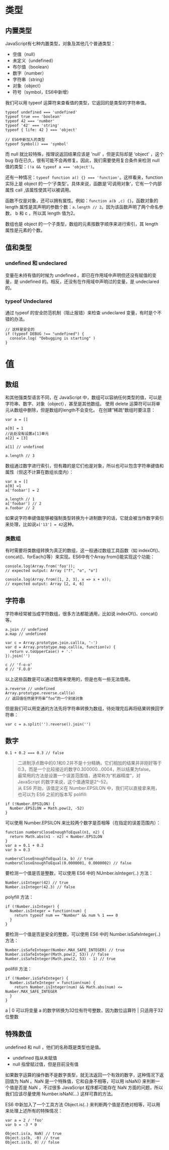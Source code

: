 # 类型

## 内置类型

JavaScript有七种内置类型，对象及其他几个普通类型：
- 空值（null）
- 未定义（undefined）
- 布尔值（boolean）
- 数字（number）
- 字符串（string）
- 对象（object）
- 符号（symbol，ES6中新增）

我们可以用 typeof 运算符来查看值的类型，它返回的是类型的字符串值。
```
typeof undefined === 'undefined'
typeof true === 'boolean'
typeof 42 === 'number'
typeof '42' === 'string'
typeof { life: 42 } === 'object'

// ES6中新加入的类型
typeof Symbol() === 'symbol'
```
而 null 就比较特殊，按理说返回结果应该是 ’null’ ，但是实际却是 ‘object’ ，这个 bug 存在已久，很有可能不会再修复。因此，我们需要使用复合条件来检测 null 值的类型：```(!a && typeof a === 'object')```。

还有一种情况：``` typeof function a() {} === 'function' ```。这样看来，function 实际上是 object 的一个‘子类型’。具体来说，函数是‘可调用对象’，它有一个内部属性 call ,该属性使其可以被调用。

函数不仅是对象，还可以拥有属性。例如：```function a(b ,c) {}```。函数对象的 length 属性是其声明的参数个数：```a.length // 2```。因为该函数声明了两个命名参数， b 和 c ，所以其 length 值为2。

数组也是 object 的一个子类型，数组的元素按数字顺序来进行索引，其 length 属性是元素的个数。

## 值和类型

### undefined 和 undeclared
变量在未持有值的时候为 undefined 。即已在作用域中声明但还没有赋值的变量，是 undefined 的。相反，还没有在作用域中声明过的变量，是 undeclared 的。

### typeof Undeclared
通过 typeof 的安全防范机制（阻止报错）来检查 undeclared 变量，有时是个不错的办法。
```
// 这样是安全的
if (typeof DEBUG !== "undefined") {
  console.log( "Debugging is starting" )
}
```

# 值

## 数组

和其他强类型语言不同，在 JavaScript 中，数组可以容纳任何类型的值，可以是字符串、数字、对象（object），甚至是其他数组。
使用 delete 运算符可以将单元从数组中删除，但是数组的length不会变化。
在创建”稀疏“数组时要注意：
```
var a = []

a[0] = 1
//此处没有设置a[1]单元
a[2] = [3]

a[1] // undefined

a.length // 3
```
数组通过数字进行索引，但有趣的是它们也是对象，所以也可以包含字符串键值和属性（但这不计算在数组长度内）：
```
var a = []
a[0] =1
a['foobar'] = 2

a.length // 1
a['foobar'] // 2
a.foobar // 2
```
如果说字符串键值能够被强制类型转换为十进制数字的话，它就会被当作数字索引来处理，比如说```a['13'] = 42```这种。

### 类数组
有时需要将类数组转换为真正的数组，这一般通过数组工具函数（如 indexOf()、concat()、forEach()等）来实现。ES6中有个Array.from()能实现这个功能：
```
console.log(Array.from('foo'));
// expected output: Array ["f", "o", "o"]

console.log(Array.from([1, 2, 3], x => x + x));
// expected output: Array [2, 4, 6]
```

## 字符串

字符串经常被当成字符数组，很多方法都能通用，比如说 indexOf()、concat() 等。
```
a.join // undefined
a.map // undefined

var c = Array.prototype.join.call(a, '-')
var d = Array.prototype.map.call(a, function(v) {
  return v.toUpperCase() + '.'
}).join('')

c // 'f-o-o'
d // 'F.O.O'
```
以上这些函数是可以通过借用来使用的，但是也有一些无法借用。
```
a.reverse // undefined
Array.prototype.reverse.call(a)
// 返回值任然是字符串”foo“的一个封装对象
```
但是我们可以用变通的方法先将字符串转换为数组，待处理完后再将结果转换回字符串：
```
var c = a.split('').reverse().join('')
```

## 数字

```
0.1 + 0.2 === 0.3 // false
```
> 二进制浮点数中的0.1和0.2并不是十分精确，它们相加的结果并非刚好等于0.3，而是一个比较接近的数字0.300000...0004，所以结果为false。  
> 最常用的方法是设置一个误差范围值，通常称为“机器精度”，对 JavaScript 的数字来说，这个值通常是2^-52。  
从 ES6 开始，该值定义在 Number.EPSILON 中，我们可以直接拿来用，也可以为 ES6 之前的版本写 polifill:
```
if (!Number.EPSILON) {
  Number.EPSILON = Math.pow(2, -52)
}
```
可以使用 Number.EPSILON 来比较两个数字是否相等（在指定的误差范围内）：
```
function numbersCloseEnoughToEqual(n1, n2) {
  return Math.abs(n1 - n2) < Number.EPSILON
}
var a = 0.1 + 0.2
var b = 0.3

numbersCloseEnoughToEqual(a, b) // true
numbersCloseEnoughToEqual(0.0000001, 0.0000002) // false
```

要检测一个值是否是整数，可以使用 ES6 中的 NUmber.isInteger(..) 方法：
```
Number.isInteger(42) // true
Number.isInteger(42.3) // false
```

polyfill 方法：
```
if (!Number.isInteger) {
  Number.isInteger = function(num) {
    return typeof num == "Number" && num % 1 === 0
  }
}
```

要检测一个值是否是安全的整数，可以使用 ES6 中的 Number.isSafeInteger(..) 方法：
```
Number.isSafeInteger(Number.MAX_SAFE_INTEGER) // true
Number.isSafeInteger(Math.pow(2, 53)) // false
Number.isSafeInteger(Math.pow(2, 53) - 1) // true
```

polifill 方法：
```
if (!Number.isSafeInteger) {
  Number.isSafeInteger = function(num) {
    return Number.isInteger(num) && Math.abs(num) <= Number.MAX_SAFE_INTEGER
  }
}
```

a | 0 可以将变量 a 的数字转换为32位有符号整数，因为数位运算符 | 只适用于32位整数 

## 特殊数值

undefined 和 null ，他们的名称既是类型也是值。
- undefined 指从未赋值
- null 指曾赋过值，但是目前没有值

如果数字运算的操作数不是数字类型，就无法返回一个有效的数字，这种情况下返回值为 NaN 。NaN 是一个特殊值，它和自身不相等，可以用 isNaN() 来判断一个值是否是 NaN ，不过很多 JavaScript 程序都可能存在 NaN 方面的问题，所以我们应该尽量使用 Number.isNaN(...) 这样可靠的方法。

ES6 中新加入了一个工具方法 Object.is(..) 来判断两个值是否绝对相等，可以用来处理上述所有的特殊情况：
```
var a = 2 / 'foo'
var b = -3 * 0

Object.is(a, NaN) // true
Object.is(b, -0) // true
Object.is(b, 0) // false
```